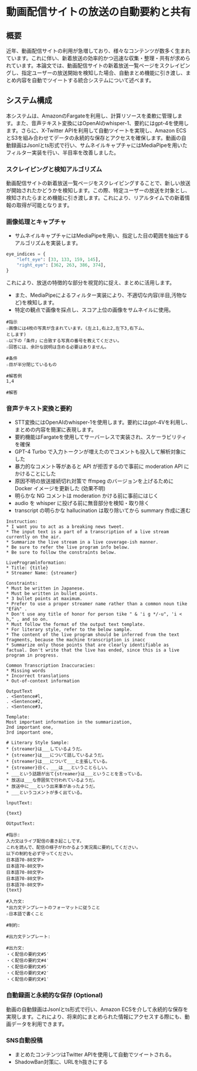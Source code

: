 # 動画配信サイトの放送の自動要約と共有

## 概要
近年、動画配信サイトの利用が急増しており、様々なコンテンツが数多く生まれています。これに伴い、新着放送の効率的かつ迅速な収集・整理・共有が求められています。本論文では、動画配信サイトの新着放送一覧ページをスクレイピングし、指定ユーザーの放送開始を検知した場合、自動まとめ機能に引き渡し、まとめ内容を自動でツイートする統合システムについて述べます。

## システム構成

本システムは、AmazonのFargateを利用し、計算リソースを柔軟に管理します。また、音声テキスト変換にはOpenAIのwhisper-1、要約にはgpt-4を使用します。さらに、X-Twitter APIを利用して自動ツイートを実現し、Amazon ECSとS3を組み合わせてデータの永続的な保存とアクセスを確保します。動画の自動録画はJsonlとts形式で行い、サムネイルキャプチャにはMediaPipeを用いたフィルター実装を行い、半目率を改善しました。

### スクレイピングと検知アルゴリズム

動画配信サイトの新着放送一覧ページをスクレイピングすることで、新しい放送が開始されたかどうかを検知します。この際、特定ユーザーの放送を対象とし、検知されたらまとめ機能に引き渡します。これにより、リアルタイムでの新着情報の取得が可能となります。

### 画像処理とキャプチャ

- サムネイルキャプチャにはMediaPipeを用い、指定した目の範囲を抽出するアルゴリズムを実装します。
```python
eye_indices = {
    "left_eye": [33, 133, 159, 145],
    "right_eye": [362, 263, 386, 374],
}
```
これにより、放送の特徴的な部分を視覚的に捉え、まとめに活用します。

- また、MediaPipeによるフィルター実装により、不適切な内容(半目,汚物など)を検知します。
- 特定の観点で画像を採点し、スコア上位の画像をサムネイルに使用。
```
#指示
☆画像には4枚の写真が含まれています。(左上1,右上2,左下3,右下ム、
とします)
☆以下の「条件」に合致する写真の番号を教えてください。
☆回答には、余計な説明は含める必要はありません。

#条件
☆目が半分閉じているもの

#解答例
1,4

#解答
```

### 音声テキスト変換と要約
- STT変換にはOpenAIのwhisper-1を使用します。要約にはgpt-4Vを利用し、まとめの内容を簡潔に表現します。
- 要約機能はFargateを使用してサーバーレスで実装され、スケーラビリティを確保
- GPT-4 Turbo で入力トークンが増えたのでコメントも投入して解析対象にした
- 暴力的なコメント等があると API が拒否するので事前に moderation API にかけることにした
- 原因不明の放送接続切れ対策で ffmpeg のバージョンを上げるために Docker イメージを更新した (効果不明)
- 明らかな NG コメントは moderation かける前に事前にはじく
- audio を whisper に投げる前に無音部分を検知・取り除く
- transcript の明らかな hallucination は取り除いてから summary 作成に進む
```
Instruction:
* I want you to act as a breaking news tweet.
* The input text is a part of a transcription of a live stream currently on the air.
* Summarize the live stream in a live coverage-ish manner.
* Be sure to refer the live program info below.
* Be sure to follow the constraints below.

LiveProgramlnformation:
* Title: {title}
* Streamer Name: {streamer}

Constraints:
* Must be written in Japanese.
* Must be written in bullet points.
* 3 bullet points at maximum.
* Prefer to use a proper streamer name rather than a common noun tike "Efä%" .
* Don't use any title of honor for person tike " & 'i g */-u", 'i < h," , and so on.
* Must follow the format of the output text template.
* For literary style, refer to the below sample.
* The content of the live program should be inferred from the text fragments, because the machine transcription is inacc
* Summarize only those points that are clearly identifiable as factual. Don't write that the live has ended, since this is a live program in progress.

Common Transcription Inaccuracies:
* Missing words
* Incorrect translations
* Out-of-context information

OutputText
. <Sentence#l,
. <Sentence#2,
. <Sentence#3,

Template:
Most important information in the summarization,
2nd important one,
3rd important one,

# Literary Style Sample:
* {streamer}は___しているようだ。
* {streamer}は___について話しているようだ。
* {streamer}は___について___と主張している。
* {streamer}日く、___は___ということらしい。
* ___という話題が出て{streamer}は___ということを言っている。
* 放送は___な雰囲気で行われているようだ。
* 放送中に___という出来事があったようだ。
* ___というコメントが多く出ている。

lnputText:

{text}

OUtputText:

```


```
#指示:
入力文はライブ配信の書き起こしです。
これを読んで、配信の様子がわかるよう実況風に要約してください。
以下の制約を必ず守ってください。
日本語70-80文字>
日本語70-80文字>
日本語70-80文字>
日本語70-80文字>
日本語70-80文字>
{text}

#入力文:
*出力文テンプレートのフォーマットに従うこと
☆日本語で書くこと

#制約:

#出力文テンプレート:

#出力文:
・く配信の要約文#5′
・く配信の要約文#4′
・く配信の要約文#5′
・く配信の要約文#2′
・く配信の要約文#1′
```

### 自動録画と永続的な保存 (Optional)
動画の自動録画はJsonlとts形式で行い、Amazon ECSを介して永続的な保存を実現します。これにより、将来的にまとめられた情報にアクセスする際にも、動画データを利用できます。

### SNS自動投稿
- まとめたコンテンツはTwitter APIを使用して自動でツイートされる。
- ShadowBan対策に、URLをh抜きにする
